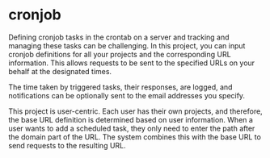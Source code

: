 # cronjob

Defining cronjob tasks in the crontab on a server and tracking and managing these tasks can be challenging. In this project, you can input cronjob definitions for all your projects and the corresponding URL information. This allows requests to be sent to the specified URLs on your behalf at the designated times.

The time taken by triggered tasks, their responses, are logged, and notifications can be optionally sent to the email addresses you specify.

This project is user-centric. Each user has their own projects, and therefore, the base URL definition is determined based on user information. When a user wants to add a scheduled task, they only need to enter the path after the domain part of the URL. The system combines this with the base URL to send requests to the resulting URL.